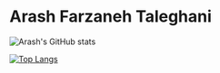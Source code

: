 # Arash Farzaneh Taleghani

![Arash's GitHub stats](https://github-readme-stats.vercel.app/api?username=Arashfa0301&count_private=true&hide=stars&theme=gruvbox&show_icons=true)

[![Top Langs](https://github-readme-stats.vercel.app/api/top-langs/?username=Arashfa0301&theme=gruvbox&layout=compact)](https://github.com/anuraghazra/github-readme-stats)
